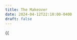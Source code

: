 ```yaml
---
title: The Makeover
date: 2024-04-12T22:10:00-0400
draft: false
---
```

{{<audio src="audio/the-makeover.mp3" class="audio" >}}
I literallly dont know if makeover is one or two words. anyway, here it is
